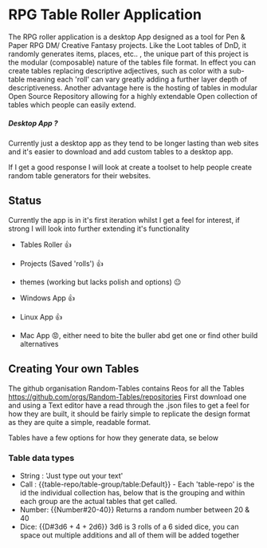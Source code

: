 # RPG Table Roller Application

The RPG roller application is a desktop App designed as a tool for Pen & Paper RPG DM/ Creative Fantasy projects.
Like the Loot tables of DnD, it randomly generates items, places, etc.. , the unique part of this project is the modular (composable) nature of the tables file format.
In effect you can create tables replacing descriptive adjectives, such as color with a sub-table meaning each 'roll' can vary greatly adding a further layer depth of descriptiveness.
Another advantage here is the hosting of tables in modular Open Source Repository allowing for a highly extendable Open collection of tables which people can easily extend.

##### Desktop App ?

Currently just a desktop app as they tend to be longer lasting than web sites and it's easier to download and add custom tables to a desktop app.

If I get a good response I will look at create a toolset to help people create random table generators for their websites.

## Status

Currently the app is in it's first iteration whilst I get a feel for interest, if strong I will look into further extending it's functionality

- Tables Roller 👍
- Projects (Saved 'rolls') 👍
- themes (working but lacks polish and options) 😐

- Windows App 👍
- Linux App 👍
- Mac App 😡, either need to bite the buller abd get one or find other build alternatives


## Creating Your own Tables

The github organisation Random-Tables contains Reos for all the Tables
https://github.com/orgs/Random-Tables/repositories
First download one and using a Text editor have a read through the .json files to get a feel for how they are built, it should be fairly simple to replicate the design format as they are quite a simple, readable format.

Tables have a few options for how they generate data, se below

### Table data types 

- String : 'Just type out your text'
- Call : {{table-repo/table-group/table:Default}} - Each 'table-repo' is the id the individual collection has, below that is the grouping and within each group are the actual tables that get called.
- Number: {{Number#20-40}} Returns a random number between 20 & 40
- Dice: {{D#3d6 + 4 + 2d6}} 3d6 is 3 rolls of a 6 sided dice, you can space out multiple additions and all of them will be added together

